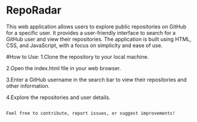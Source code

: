 # RepoRadar
This web application allows users to explore public repositories on GitHub for a specific user. It provides a user-friendly interface to search for a GitHub user and view their repositories. The application is built using HTML, CSS, and JavaScript, with a focus on simplicity and ease of use.

#How to Use:
1.Clone the repository to your local machine.

2.Open the index.html file in your web browser.

3.Enter a GitHub username in the search bar to view their repositories and other information.

4.Explore the repositories and user details.  


                                                                                           Feel free to contribute, report issues, or suggest improvements!
